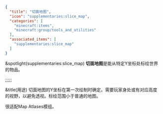 ```json
{
  "title": "切面地图",
  "icon": "supplementaries:slice_map",
  "categories": [
    "minecraft:items",
    "minecraft:group/tools_and_utilities"
  ],
  "associated_items": [
    "supplementaries:slice_map"
  ]
}
```

&spotlight(supplementaries:slice_map)
**切面地图**是能从特定Y坐标处标绘世界的物品。

;;;;;

&title(用途)
切面地图的Y坐标在第一次绘制时确定。需要玩家身处或有对应高度的视野，以避免透视。标绘范围小于普通的地图。


很适配Map Atlases模组。

